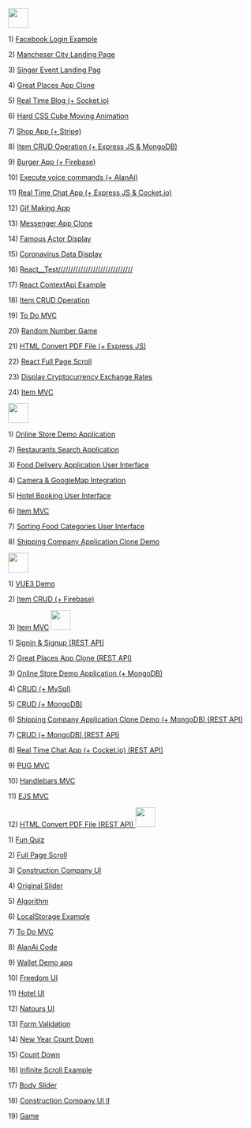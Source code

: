 <div>
<img height="40px" src="https://img.shields.io/badge/React-20232A?style=for-the-badge&logo=react&logoColor=61DAFB" />
<p> 1) <a href="https://github.com/Mishka-Sakhelashvili/React__FacebookLogin">Facebook Login Example</a> 
<p> 2) <a href="https://github.com/Mishka-Sakhelashvili/React__Manchester">Mancheser City Landing Page</a>
<p> 3) <a href="https://github.com/Mishka-Sakhelashvili/React__Dimash__LandingPage">Singer Event Landing Pag</a>
<p> 4) <a href="https://github.com/Mishka-Sakhelashvili/REACT__PlacesApp">Great Places App Clone</a>
<p> 5) <a href="https://github.com/Mishka-Sakhelashvili/React__Blog">Real Time Blog (+ Socket.io)</a>
<p> 6) <a href="https://github.com/Mishka-Sakhelashvili/React__AmazingCubeNavigation">Hard CSS Cube Moving Animation</a>
<p> 7) <a href="https://github.com/Mishka-Sakhelashvili/React__Commerce.js">Shop App (+ Stripe)</a>
<p> 8) <a href="https://github.com/Mishka-Sakhelashvili/MongoDb__Express__React__Node__CrudOperation">Item CRUD Operation (+ Express JS & MongoDB)</a>
<p> 9) <a href="https://github.com/Mishka-Sakhelashvili/React__FrontToBack">Burger App (+ Firebase) </a>
<p> 10) <a href="https://github.com/Mishka-Sakhelashvili/React__VoiceMan">Execute voice commands (+ AlanAi)</a>
<p> 11) <a href="https://github.com/Mishka-Sakhelashvili/React__Express__Socket.io__ChatApp">Real Time Chat App (+ Express JS & Cocket.io)</a>
<p> 12) <a href="https://github.com/Mishka-Sakhelashvili/React__Gif">Gif Making App</a>
<p> 13) <a href="https://github.com/Mishka-Sakhelashvili/React__ChatDemo">Messenger App Clone</a>
<p> 14) <a href="https://github.com/Mishka-Sakhelashvili/React__Actor">Famous Actor Display</a>
<p> 15) <a href="https://github.com/Mishka-Sakhelashvili/React__Covd19">Coronavirus Data Display</a>
<p> 16) <a href="https://github.com/Mishka-Sakhelashvili/React__Test">React__Test//////////////////////////////</a>
<p> 17) <a href="https://github.com/Mishka-Sakhelashvili/React__Context">React ContextApi Example</a>
<p> 18) <a href="https://github.com/Mishka-Sakhelashvili/React__PostManagment">Item CRUD Operation</a>
<p> 19) <a href="https://github.com/Mishka-Sakhelashvili/React__ToDo">To Do MVC</a>
<p> 20) <a href="https://github.com/Mishka-Sakhelashvili/React__GameApp">Random Number Game</a>
<p> 21) <a href="https://github.com/Mishka-Sakhelashvili/React__Express__PDFGenerator">HTML Convert PDF File (+ Express JS)</a>
<p> 22) <a href="https://github.com/Mishka-Sakhelashvili/React__AnimationSlider">React Full Page Scroll</a>
<p> 23) <a href="https://github.com/Mishka-Sakhelashvili/React__Crypto">Display Cryptocurrency Exchange Rates</a>
<p> 24) <a href="https://github.com/Mishka-Sakhelashvili/React__MVC"> Item MVC </a>
</div>

<div align="right">
  <div align="left">
<img height="40px" src="https://img.shields.io/badge/React_Native-20232A?style=for-the-badge&logo=react&logoColor=61DAFB" />
<p> 1) <a href="https://github.com/Mishka-Sakhelashvili/RN__SalesAppDemo">  Online Store  Demo Application</a> </p>
<p> 2) <a href="https://github.com/Mishka-Sakhelashvili/RN__RestaurantSearch">Restaurants Search Application</a></p>
<p> 3) <a href="https://github.com/Mishka-Sakhelashvili/RN__RecipeApp">Food Delivery Application User Interface</a></p>
<p> 4) <a href="https://github.com/Mishka-Sakhelashvili/RN__Camera">Camera & GoogleMap Integration</a></p>
<p> 5) <a href="https://github.com/Mishka-Sakhelashvili/RN__Booking__UI">Hotel Booking User Interface</a></p>
<p> 6) <a href="https://github.com/Mishka-Sakhelashvili/RN__AppHouses">Item MVC</a></p>
<p> 7) <a href="https://github.com/Mishka-Sakhelashvili/RN__Delivery__UI">Sorting Food Categories User Interface</a></p>
<p> 8) <a href="https://github.com/Mishka-Sakhelashvili/RN__Express__MongoDB__CargonApp">Shipping Company Application Clone  Demo</a></p>
</div>
   </div>

<img height="40px" src="https://img.shields.io/badge/Vue.js-35495E?style=for-the-badge&logo=vue.js&logoColor=4FC08D" />
<p> 1) <a href="https://github.com/Mishka-Sakhelashvili/VUE3__DemoApp">VUE3 Demo </a> 
<p> 2) <a href="https://github.com/Mishka-Sakhelashvili/Vue__Manager"> Item CRUD (+ Firebase) </a> 
<p> 3) <a href="https://github.com/Mishka-Sakhelashvili/VUE__MVC">Item MVC</a> 


<img height="40px" src="https://img.shields.io/badge/Node.js-43853D?style=for-the-badge&logo=node.js&logoColor=white" />
<p> 1) <a href="https://github.com/Mishka-Sakhelashvili/EXPRESS__AuthRestApi">Signin & Signup (REST API)</a> 
<p> 2) <a href="https://github.com/Mishka-Sakhelashvili/EXPRESS__RESTAPI__PlacesApp">Great Places App Clone (REST API) </a> 
<p> 3) <a href="https://github.com/Mishka-Sakhelashvili/Node__Mongo__ShopApp"> Online Store  Demo Application (+ MongoDB)</a> 
<p> 4) <a href="https://github.com/Mishka-Sakhelashvili/Express__Sequelize__CRUD">CRUD (+ MySql) </a> 
<p> 5) <a href="https://github.com/Mishka-Sakhelashvili/Express__REST"> CRUD (+ MongoDB)</a> 
<p> 6) <a href="https://github.com/Mishka-Sakhelashvili/RN__Express__MongoDB__CargonApp"> Shipping Company Application Clone  Demo (+ MongoDB) (REST API) </a> 
<p> 7) <a href="https://github.com/Mishka-Sakhelashvili/MongoDb__Express__React__Node__CrudOperation">CRUD (+ MongoDB) (REST API)</a> 
<p> 8) <a href="https://github.com/Mishka-Sakhelashvili/React__Express__Socket.io__ChatApp">Real Time Chat App (+ Cocket.io) (REST API)</a> 
<p> 9) <a href="https://github.com/Mishka-Sakhelashvili/Express__Pug">PUG MVC</a> 
<p> 10) <a href="https://github.com/Mishka-Sakhelashvili/Express__Handlebars">Handlebars MVC</a> 
<p> 11) <a href="https://github.com/Mishka-Sakhelashvili/Express__Ejs">EJS MVC</a> 
<p> 12) <a href="https://github.com/Mishka-Sakhelashvili/React__Express__PDFGenerator">HTML Convert PDF File (REST API) </a> 


<img height="40px" src="https://img.shields.io/badge/JavaScript-F7DF1E?style=for-the-badge&logo=javascript&logoColor=black" />
<p> 1) <a href="https://github.com/Mishka-Sakhelashvili/JS__Quiz">Fun Quiz</a> 
<p> 2) <a href="https://github.com/Mishka-Sakhelashvili/JQuery__FullPageScroll">Full Page Scroll</a>
<p> 3) <a href="https://github.com/Mishka-Sakhelashvili/JS__ConstructionCompanyWhite">Construction Company UI </a>
<p> 4) <a href="https://github.com/Mishka-Sakhelashvili/JQuery__AnimatedSlider">Original Slider </a>
<p> 5) <a href="https://github.com/Mishka-Sakhelashvili/JS__Function">Algorithm</a>
<p> 6) <a href="https://github.com/Mishka-Sakhelashvili/JS__LocalStorage">LocalStorage Example </a>
<p> 7) <a href="https://github.com/Mishka-Sakhelashvili/JS__Todo">To Do MVC</a>
<p> 8) <a href="https://github.com/Mishka-Sakhelashvili/JS__AlanAi">AlanAi Code </a>
<p> 9) <a href="https://github.com/Mishka-Sakhelashvili/JS__Wallet">  Wallet Demo app   </a>
<p> 10) <a href="https://github.com/Mishka-Sakhelashvili/MarkUp__Freedom">  Freedom UI  </a>
<p> 11) <a href="https://github.com/Mishka-Sakhelashvili/MarkUp__Hotel">  Hotel UI  </a>
<p> 12) <a href="https://github.com/Mishka-Sakhelashvili/MarkUp__Natours">Natours UI </a>
<p> 13) <a href="https://github.com/Mishka-Sakhelashvili/JS__FormValidator">Form Validation</a>
<p> 14) <a href="https://github.com/Mishka-Sakhelashvili/JS__CountDown">New Year Count Down</a>
<p> 15) <a href="https://github.com/Mishka-Sakhelashvili/JS__Count">Count Down</a>
<p> 16) <a href="https://github.com/Mishka-Sakhelashvili/JS__InfiniteScroll">Infinite Scroll Example</a>
<p> 17) <a href="https://github.com/Mishka-Sakhelashvili/JS__Slider"> Body Slider </a>
<p> 18) <a href="https://github.com/Mishka-Sakhelashvili/JQuery__MarkUpBuild">Construction Company UI  II </a>
<p> 19) <a href="https://github.com/Mishka-Sakhelashvili/JS__Game">Game</a>


